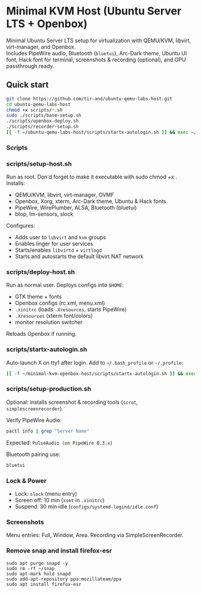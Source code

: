 # Minimal KVM Host (Ubuntu Server LTS + Openbox)

Minimal Ubuntu Server LTS setup for virtualization with QEMU/KVM, libvirt, virt-manager, and Openbox.  
Includes PipeWire audio, Bluetooth (`bluetui`), Arc-Dark theme, Ubuntu UI font, Hack font for terminal, screenshots & recording (optional), and GPU passthrough ready.

## Quick start

```bash
git clone https://github.com/tir-and/ubuntu-qemu-labs-host.git
cd ubuntu-qemu-labs-host
chmod +x scripts/*.sh
sudo ./scripts/base-setup.sh
./scripts/openbox-deploy.sh
./scripts/recorder-setup.sh
[[ -f ~/ubuntu-qemu-labs-host/scripts/startx-autologin.sh ]] && exec ~/ubuntu-qemu-labs-host/scripts/startx-autologin.sh
```

###  Scripts

### scripts/setup-host.sh
Run as root. Don'd forget to make it executable with sudo chmod +x .
Installs:
- QEMU/KVM, libvirt, virt-manager, OVMF
- Openbox, Xorg, xterm, Arc-Dark theme, Ubuntu & Hack fonts
- PipeWire, WirePlumber, ALSA, Bluetooth (bluetui)
- btop, lm-sensors, slock

Configures:
- Adds user to `libvirt` and `kvm` groups
- Enables linger for user services
- Starts/enables `libvirtd` + `virtlogd`
- Starts and autostarts the default libvirt NAT network

### scripts/deploy-host.sh
Run as normal user. Deploys configs into `$HOME`:
- GTK theme + fonts
- Openbox configs (rc.xml, menu.xml)
- `.xinitrc` (loads `.Xresources`, starts PipeWire)
- `.Xresources` (xterm font/colors)
- monitor resolution switcher

Reloads Openbox if running.

### scripts/startx-autologin.sh
Auto-launch X on tty1 after login. Add to `~/.bash_profile` or `~/.profile`:
```bash
[[ -f ~/minimal-kvm-openbox-host/scripts/startx-autologin.sh ]] && exec ~/minimal-kvm-openbox-host/scripts/startx-autologin.sh
```

### scripts/setup-production.sh
Optional: installs screenshot & recording tools (`scrot`, `simplescreenrecorder`).

Verify PipeWire Audio:
```bash
pactl info | grep "Server Name"
```
Expected: `PulseAudio (on PipeWire 0.3.x)`

Bluetooth pairing use:
```bash
bluetui
```

### Lock & Power
- Lock: `slock` (menu entry)
- Screen off: 10 min (`xset` in `.xinitrc`)
- Suspend: 30 min idle (`configs/systemd-logind/idle.conf`)

### Screenshots
Menu entries: Full, Window, Area. Recording via SimpleScreenRecorder.

### Remove snap and install firefox-esr
```
sudo apt purge snapd -y
sudo rm -rf ~/snap
sudo apt-mark hold snapd
sudo add-apt-repository ppa:mozillateam/ppa
sudo apt install firefox-esr
```
